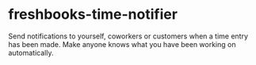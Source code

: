 # freshbooks-time-notifier
Send notifications to yourself, coworkers or customers when a time entry has been made. Make anyone knows what you have been working on automatically.
